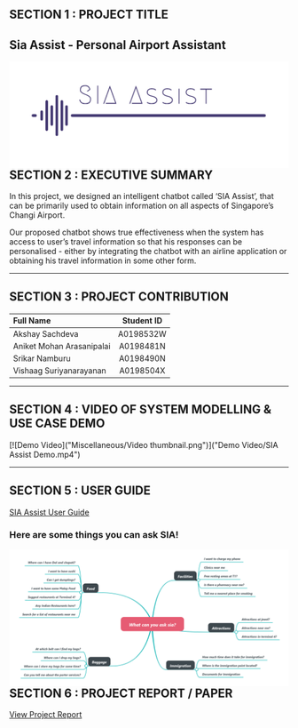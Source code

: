 ## SECTION 1 : PROJECT TITLE
## Sia Assist - Personal Airport Assistant

<img src="Miscellaneous/logo.png"
     style="float: left; margin-right: 0px;" />

---
## SECTION 2 : EXECUTIVE SUMMARY

In this project, we designed an intelligent chatbot called ‘SIA Assist’, that
can be primarily used to obtain information on all aspects of Singapore’s Changi Airport.

Our proposed chatbot shows true effectiveness when the system has access to user’s travel
information so that his responses can be personalised - either by integrating the chatbot with
an airline application or obtaining his travel information in some other form.

---
## SECTION 3 : PROJECT CONTRIBUTION

| Full Name | Student ID |
| :------------ |:---------------:| 
| Akshay Sachdeva | A0198532W | 
| Aniket Mohan Arasanipalai | A0198481N |
| Srikar Namburu | A0198490N |
| Vishaag Suriyanarayanan | A0198504X | 


---
## SECTION 4 : VIDEO OF SYSTEM MODELLING & USE CASE DEMO

[![Demo Video]("Miscellaneous/Video thumbnail.png")]("Demo Video/SIA Assist Demo.mp4")

---
## SECTION 5 : USER GUIDE

[SIA Assist User Guide](https://github.com/SrikarNamburu/siaAssist/blob/master/Project%20User%20Guide/SIA%20User%20Guide.pdf)


### Here are some things you can ask SIA!
<img src="Miscellaneous/Capture.png"
     style="float: left; margin-right: 0px;" />

---
## SECTION 6 : PROJECT REPORT / PAPER

[View Project Report](https://github.com/SrikarNamburu/siaAssist/blob/master/Project%20Report/SIA%20ASSIST%20Project%20Report.pdf)

